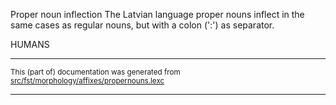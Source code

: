 Proper noun inflection
The Latvian language proper nouns inflect in the same cases as regular
nouns, but with a colon (':') as separator.

HUMANS

* * *

<small>This (part of) documentation was generated from [src/fst/morphology/affixes/propernouns.lexc](https://github.com/giellalt/lang-lav/blob/main/src/fst/morphology/affixes/propernouns.lexc)</small>

---

